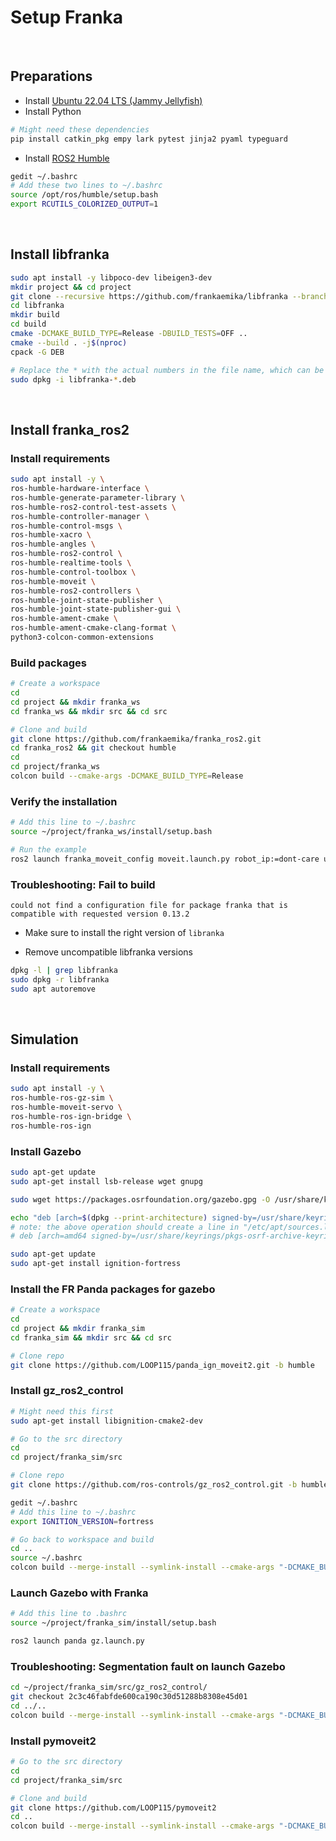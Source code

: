 # Setup Franka

<br>

## Preparations

- Install [Ubuntu 22.04 LTS (Jammy Jellyfish)](https://releases.ubuntu.com/jammy/)
- Install Python

```bash
# Might need these dependencies
pip install catkin_pkg empy lark pytest jinja2 pyaml typeguard
```

- Install [ROS2 Humble](https://docs.ros.org/en/humble/Installation/Ubuntu-Install-Debians.html)

```bash
gedit ~/.bashrc
# Add these two lines to ~/.bashrc
source /opt/ros/humble/setup.bash
export RCUTILS_COLORIZED_OUTPUT=1
```

<br>

## Install libfranka

```bash
sudo apt install -y libpoco-dev libeigen3-dev
mkdir project && cd project
git clone --recursive https://github.com/frankaemika/libfranka --branch 0.13.2
cd libfranka
mkdir build
cd build
cmake -DCMAKE_BUILD_TYPE=Release -DBUILD_TESTS=OFF ..
cmake --build . -j$(nproc)
cpack -G DEB

# Replace the * with the actual numbers in the file name, which can be found in the current directory (run "ls" to see).
sudo dpkg -i libfranka-*.deb
```

<br>

## Install franka_ros2

### Install requirements

```bash
sudo apt install -y \
ros-humble-hardware-interface \
ros-humble-generate-parameter-library \
ros-humble-ros2-control-test-assets \
ros-humble-controller-manager \
ros-humble-control-msgs \
ros-humble-xacro \
ros-humble-angles \
ros-humble-ros2-control \
ros-humble-realtime-tools \
ros-humble-control-toolbox \
ros-humble-moveit \
ros-humble-ros2-controllers \
ros-humble-joint-state-publisher \
ros-humble-joint-state-publisher-gui \
ros-humble-ament-cmake \
ros-humble-ament-cmake-clang-format \
python3-colcon-common-extensions
```

### Build packages

```bash
# Create a workspace
cd
cd project && mkdir franka_ws
cd franka_ws && mkdir src && cd src

# Clone and build
git clone https://github.com/frankaemika/franka_ros2.git
cd franka_ros2 && git checkout humble
cd
cd project/franka_ws
colcon build --cmake-args -DCMAKE_BUILD_TYPE=Release
```

### Verify the installation

```bash
# Add this line to ~/.bashrc
source ~/project/franka_ws/install/setup.bash

# Run the example
ros2 launch franka_moveit_config moveit.launch.py robot_ip:=dont-care use_fake_hardware:=true
```

### Troubleshooting: Fail to build

`could not find a configuration file for package franka that is compatible with requested version 0.13.2`

- Make sure to install the right version of `libranka`

- Remove uncompatible libfranka versions

```bash
dpkg -l | grep libfranka
sudo dpkg -r libfranka
sudo apt autoremove
```

<br>

## Simulation

### Install requirements

```bash
sudo apt install -y \
ros-humble-ros-gz-sim \
ros-humble-moveit-servo \
ros-humble-ros-ign-bridge \
ros-humble-ros-ign
```

### Install Gazebo

```bash
sudo apt-get update
sudo apt-get install lsb-release wget gnupg

sudo wget https://packages.osrfoundation.org/gazebo.gpg -O /usr/share/keyrings/pkgs-osrf-archive-keyring.gpg

echo "deb [arch=$(dpkg --print-architecture) signed-by=/usr/share/keyrings/pkgs-osrf-archive-keyring.gpg] [http://packages.osrfoundation.org/gazebo/ubuntu-stable](http://packages.osrfoundation.org/gazebo/ubuntu-stable) $(lsb_release -cs) main" | sudo tee /etc/apt/sources.list.d/gazebo-stable.list > /dev/null
# note: the above operation should create a line in "/etc/apt/sources.list.d/gazebo-stable.list" and should look something like this (will vary according to computer architecture & the version of Ubuntu):
# deb [arch=amd64 signed-by=/usr/share/keyrings/pkgs-osrf-archive-keyring.gpg] http://packages.osrfoundation.org/gazebo/ubuntu-stable jammy main

sudo apt-get update
sudo apt-get install ignition-fortress
```

### Install the FR Panda packages for gazebo

```bash
# Create a workspace
cd
cd project && mkdir franka_sim
cd franka_sim && mkdir src && cd src

# Clone repo
git clone https://github.com/LOOP115/panda_ign_moveit2.git -b humble
```

### Install gz_ros2_control

```bash
# Might need this first
sudo apt-get install libignition-cmake2-dev

# Go to the src directory
cd
cd project/franka_sim/src

# Clone repo
git clone https://github.com/ros-controls/gz_ros2_control.git -b humble

gedit ~/.bashrc
# Add this line to ~/.bashrc
export IGNITION_VERSION=fortress

# Go back to workspace and build
cd ..
source ~/.bashrc
colcon build --merge-install --symlink-install --cmake-args "-DCMAKE_BUILD_TYPE=Release"
```

### Launch Gazebo with Franka

```bash
# Add this line to .bashrc
source ~/project/franka_sim/install/setup.bash

ros2 launch panda gz.launch.py
```

### Troubleshooting: Segmentation fault on launch Gazebo

```bash
cd ~/project/franka_sim/src/gz_ros2_control/
git checkout 2c3c46fabfde600ca190c30d51288b8308e45d01
cd ../..
colcon build --merge-install --symlink-install --cmake-args "-DCMAKE_BUILD_TYPE=Release"
```

### Install pymoveit2

```bash
# Go to the src directory
cd
cd project/franka_sim/src

# Clone and build
git clone https://github.com/LOOP115/pymoveit2
cd ..
colcon build --merge-install --symlink-install --cmake-args "-DCMAKE_BUILD_TYPE=Release"
```

